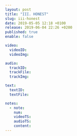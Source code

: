 ```yaml
---
layout: post
title: "III. HONEST"
slug: iii-honest
date: 2019-05-05 12:18 +0100
release: 2019-06-04 22:26 +0200
published: true
enable: false

video:
  videoID: 
  videoImg: 

audio:
  trackID: 
  trackFile: 
  trackImg: 

text:
  textID: 
  textFile: 

notes:
  - note: 
    num: 
    videoTS: 
    audioTS: 
    content: 
---
```

